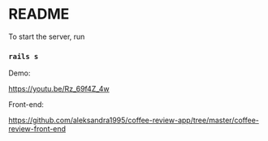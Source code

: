 # README

To start the server, run

### `rails s`

Demo:

https://youtu.be/Rz_69f4Z_4w

Front-end:

https://github.com/aleksandra1995/coffee-review-app/tree/master/coffee-review-front-end
